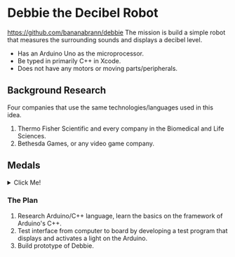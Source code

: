 # Debbie the Decibel Robot
https://github.com/bananabrann/debbie
The mission is build a simple robot that measures the surrounding sounds and displays a decibel level.
* Has an Arduino Uno as the microprocessor.
* Be typed in primarily C++ in Xcode.
* Does not have any motors or moving parts/peripherals.

## Background Research
Four companies that use the same technologies/languages used in this idea.
1. Thermo Fisher Scientific and every company in the Biomedical and Life Sciences.
1. Bethesda Games, or any video game company.

## Medals
<details><summary>Click Me!</summary>


### 🥉Bronze Medal, MVP
(Minimum Viable Product) For the minimum requirement, the robot will...

- [x] be named Decibel Debbie.
- [ ] be completely self-sustaining --not hooked to a computer.
- [ ] use an external microphone to detect sound, then ↓...
- [ ] successfully display the decibels on a 7-segment LED display.

### 🥈Silver Medal
After reaching MVP, it would be nice if Debbie ...

- [ ] Display a little graph, or colored lights that correspond with the receiving decibels.
- [ ]  has an external shell protecting her inner bits.

### 🥇Gold Medal
For final state of Debbie, Debbie will...
- [ ] will have a protective external shell to guard her inner bits.
- [ ] have an additional display that displays the text of sounds of a similar decibel level that is currently being picked up. E.g., displayed "vacuum cleaner" when the decibel level is between 75 to 85 dB.

</details>

### The Plan
1. Research Arduino/C++ language, learn the basics on the framework of Arduino's C++.
1. Test interface from computer to board by developing a test program that displays and activates a light on the Arduino.
1. Build prototype of Debbie.
